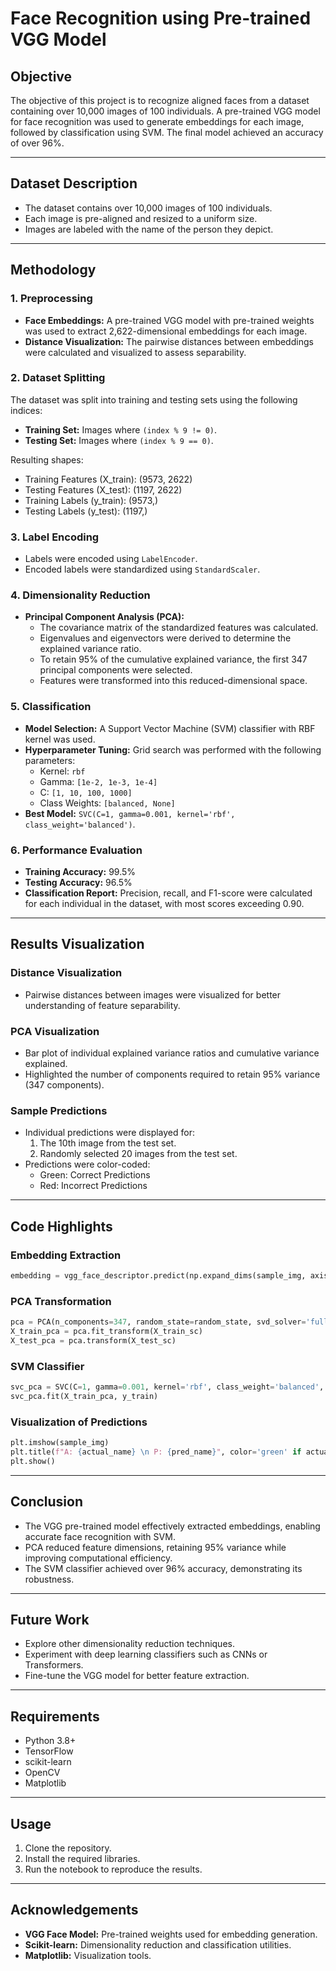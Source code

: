 

# Face Recognition using Pre-trained VGG Model

## Objective
The objective of this project is to recognize aligned faces from a dataset containing over 10,000 images of 100 individuals. A pre-trained VGG model for face recognition was used to generate embeddings for each image, followed by classification using SVM. The final model achieved an accuracy of over 96%.

---

## Dataset Description
- The dataset contains over 10,000 images of 100 individuals.
- Each image is pre-aligned and resized to a uniform size.
- Images are labeled with the name of the person they depict.

---

## Methodology

### 1. Preprocessing
- **Face Embeddings:** A pre-trained VGG model with pre-trained weights was used to extract 2,622-dimensional embeddings for each image.
- **Distance Visualization:** The pairwise distances between embeddings were calculated and visualized to assess separability.

### 2. Dataset Splitting
The dataset was split into training and testing sets using the following indices:
- **Training Set:** Images where `(index % 9 != 0)`.
- **Testing Set:** Images where `(index % 9 == 0)`.

Resulting shapes:
- Training Features (X_train): (9573, 2622)
- Testing Features (X_test): (1197, 2622)
- Training Labels (y_train): (9573,)
- Testing Labels (y_test): (1197,)

### 3. Label Encoding
- Labels were encoded using `LabelEncoder`.
- Encoded labels were standardized using `StandardScaler`.

### 4. Dimensionality Reduction
- **Principal Component Analysis (PCA):**
  - The covariance matrix of the standardized features was calculated.
  - Eigenvalues and eigenvectors were derived to determine the explained variance ratio.
  - To retain 95% of the cumulative explained variance, the first 347 principal components were selected.
  - Features were transformed into this reduced-dimensional space.

### 5. Classification
- **Model Selection:** A Support Vector Machine (SVM) classifier with RBF kernel was used.
- **Hyperparameter Tuning:** Grid search was performed with the following parameters:
  - Kernel: `rbf`
  - Gamma: `[1e-2, 1e-3, 1e-4]`
  - C: `[1, 10, 100, 1000]`
  - Class Weights: `[balanced, None]`
- **Best Model:** `SVC(C=1, gamma=0.001, kernel='rbf', class_weight='balanced')`.

### 6. Performance Evaluation
- **Training Accuracy:** 99.5%
- **Testing Accuracy:** 96.5%
- **Classification Report:** Precision, recall, and F1-score were calculated for each individual in the dataset, with most scores exceeding 0.90.

---

## Results Visualization

### Distance Visualization
- Pairwise distances between images were visualized for better understanding of feature separability.

### PCA Visualization
- Bar plot of individual explained variance ratios and cumulative variance explained.
- Highlighted the number of components required to retain 95% variance (347 components).

### Sample Predictions
- Individual predictions were displayed for:
  1. The 10th image from the test set.
  2. Randomly selected 20 images from the test set.
- Predictions were color-coded:
  - Green: Correct Predictions
  - Red: Incorrect Predictions

---

## Code Highlights
### Embedding Extraction
```python
embedding = vgg_face_descriptor.predict(np.expand_dims(sample_img, axis=0))[0]
```

### PCA Transformation
```python
pca = PCA(n_components=347, random_state=random_state, svd_solver='full', whiten=True)
X_train_pca = pca.fit_transform(X_train_sc)
X_test_pca = pca.transform(X_test_sc)
```

### SVM Classifier
```python
svc_pca = SVC(C=1, gamma=0.001, kernel='rbf', class_weight='balanced', random_state=random_state)
svc_pca.fit(X_train_pca, y_train)
```

### Visualization of Predictions
```python
plt.imshow(sample_img)
plt.title(f"A: {actual_name} \n P: {pred_name}", color='green' if actual_name == pred_name else 'red')
plt.show()
```

---

## Conclusion
- The VGG pre-trained model effectively extracted embeddings, enabling accurate face recognition with SVM.
- PCA reduced feature dimensions, retaining 95% variance while improving computational efficiency.
- The SVM classifier achieved over 96% accuracy, demonstrating its robustness.

---

## Future Work
- Explore other dimensionality reduction techniques.
- Experiment with deep learning classifiers such as CNNs or Transformers.
- Fine-tune the VGG model for better feature extraction.

---

## Requirements
- Python 3.8+
- TensorFlow
- scikit-learn
- OpenCV
- Matplotlib

---

## Usage
1. Clone the repository.
2. Install the required libraries.
3. Run the notebook to reproduce the results.

---

## Acknowledgements
- **VGG Face Model:** Pre-trained weights used for embedding generation.
- **Scikit-learn:** Dimensionality reduction and classification utilities.
- **Matplotlib:** Visualization tools.
